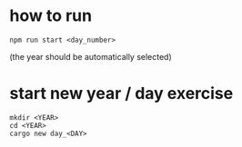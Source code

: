 # how to run

```shell
npm run start <day_number>
```

(the year should be automatically selected)

# start new year / day exercise

```shell
mkdir <YEAR>
cd <YEAR>
cargo new day_<DAY>
```
